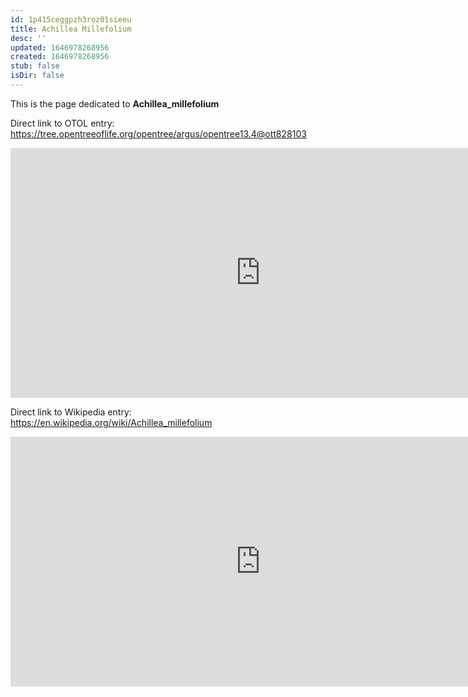 ```yaml
---
id: 1p415ceggpzh3roz01sieeu
title: Achillea Millefolium
desc: ''
updated: 1646978268956
created: 1646978268956
stub: false
isDir: false
---
```

This is the page dedicated to **Achillea_millefolium**


Direct link to OTOL entry: https://tree.opentreeoflife.org/opentree/argus/opentree13.4@ott828103



<html>
    <body>
    <iframe src="https://tree.opentreeoflife.org/opentree/argus/opentree13.4@ott828103"
    width="800" height="400" frameborder="0" allowfullscreen> </iframe>
    </body>
</html>
    


Direct link to Wikipedia entry: https://en.wikipedia.org/wiki/Achillea_millefolium



<html>
    <body>
    <iframe src="https://en.wikipedia.org/wiki/Achillea_millefolium"
    width="800" height="400" frameborder="0" allowfullscreen> </iframe>
    </body>
</html>
    
